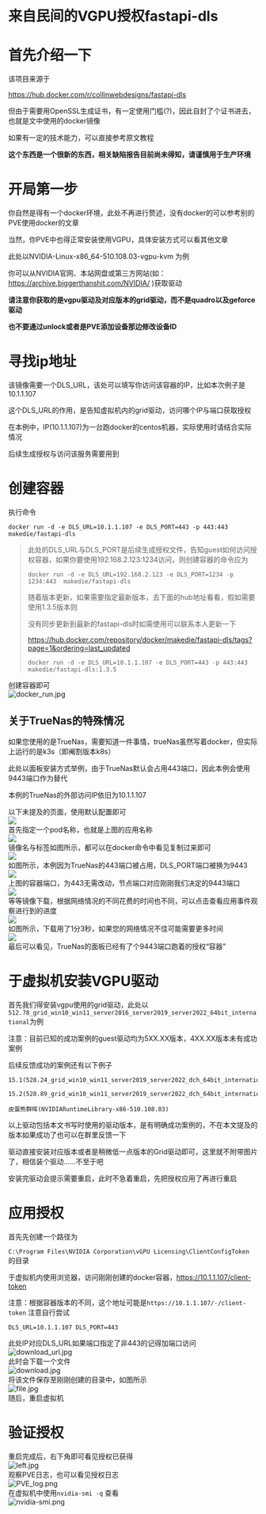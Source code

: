 # 来自民间的VGPU授权fastapi-dls

# 首先介绍一下
该项目来源于

https://hub.docker.com/r/collinwebdesigns/fastapi-dls

但由于需要用OpenSSL生成证书，有一定使用门槛(?)，因此自封了个证书进去，也就是文中使用的docker镜像

如果有一定的技术能力，可以直接参考原文教程

**这个东西是一个很新的东西，相关缺陷报告目前尚未得知，请谨慎用于生产环境**

# 开局第一步
你自然是得有一个docker环境，此处不再进行赘述，没有docker的可以参考别的PVE使用docker的文章

当然，你PVE中也得正常安装使用VGPU，具体安装方式可以看其他文章

此处以NVIDIA-Linux-x86_64-510.108.03-vgpu-kvm 为例

你可以从NVIDIA官网、本站网盘或第三方网站(如：https://archive.biggerthanshit.com/NVIDIA/ )获取驱动

**请注意你获取的是vgpu驱动及对应版本的grid驱动，而不是quadro以及geforce驱动**

**也不要通过unlock或者是PVE添加设备那边修改设备ID**

# 寻找ip地址
该镜像需要一个DLS_URL，该处可以填写你访问该容器的IP，比如本次例子是10.1.1.107

这个DLS_URL的作用，是告知虚拟机内的grid驱动，访问哪个IP与端口获取授权

在本例中，IP(10.1.1.107)为一台跑docker的centos机器，实际使用时请结合实际情况

后续生成授权与访问该服务需要用到

# 创建容器
执行命令  
```shell
docker run -d -e DLS_URL=10.1.1.107 -e DLS_PORT=443 -p 443:443  makedie/fastapi-dls

```  
> 此处的DLS_URL与DLS_PORT是后续生成授权文件，告知guest如何访问授权容器，如果你要使用192.168.2.123:1234访问，则创建容器的命令应为
>
> ```docker run -d -e DLS_URL=192.168.2.123 -e DLS_PORT=1234 -p 1234:443  makedie/fastapi-dls```
> 
> 随着版本更新，如果需要指定最新版本，去下面的hub地址看看，假如需要使用1.3.5版本则
> 
> 没有同步更新到最新的fastapi-dls时如需使用可以联系本人更新一下
>
> https://hub.docker.com/repository/docker/makedie/fastapi-dls/tags?page=1&ordering=last_updated
>
> `docker run -d -e DLS_URL=10.1.1.107 -e DLS_PORT=443 -p 443:443 makedie/fastapi-dls:1.3.5`
>
创建容器即可  
![docker_run.jpg](img/docker_run.jpg)  
## 关于TrueNas的特殊情况
如果您使用的是TrueNas，需要知道一件事情，trueNas虽然写着docker，但实际上运行的是k3s（即阉割版本k8s）

此处以面板安装方式举例，由于TrueNas默认会占用443端口，因此本例会使用9443端口作为替代

本例的TrueNas的外部访问IP依旧为10.1.1.107

以下未提及的页面，使用默认配置即可  
![](img/truenas/QQ20230206001351.jpg)  
首先指定一个pod名称，也就是上图的应用名称  
![](img/truenas/QQ20230206001450.jpg)  
镜像名与标签如图所示，都可以在docker命令中看见复制过来即可  
![](img/truenas/QQ20230206001615.jpg)  
如图所示，本例因为TrueNas的443端口被占用，DLS_PORT端口被换为9443   
![](img/truenas/QQ20230206001711.jpg)  
上图的容器端口，为443无需改动，节点端口对应刚刚我们决定的9443端口  
![](img/truenas/QQ20230206001809.jpg)  
等等镜像下载，根据网络情况的不同花费的时间也不同，可以点击查看应用事件观察进行到的进度  
![](img/truenas/QQ20230206003243.jpg)  
如图所示，下载用了1分3秒，如果您的网络情况不佳可能需要更多时间  
![](img/truenas/QQ20230206002029.jpg)  
最后可以看见，TrueNas的面板已经有了个9443端口跑着的授权“容器”

# 于虚拟机安装VGPU驱动
首先我们得安装vgpu使用的grid驱动，此处以`512.78_grid_win10_win11_server2016_server2019_server2022_64bit_international`为例

注意：目前已知的成功案例的guest驱动均为5XX.XX版本，4XX.XX版本未有成功案例

后续反馈成功的案例还有以下例子
```log
15.1(528.24_grid_win10_win11_server2019_server2022_dch_64bit_international.exe)

15.2(528.89_grid_win10_win11_server2019_server2022_dch_64bit_international.exe)

皮蛋熊群晖(NVIDIARuntimeLibrary-x86-510.108.03)
```
以上驱动包括本文书写时使用的驱动版本，是有明确成功案例的，不在本文提及的版本如果成功了也可以在群里反馈一下

驱动直接安装对应版本或者是稍微低一点版本的Grid驱动即可，这里就不附带图片了，相信装个驱动……不至于吧

安装完驱动会提示需要重启，此时不急着重启，先把授权应用了再进行重启

# 应用授权
首先先创建一个路径为

`C:\Program Files\NVIDIA Corporation\vGPU Licensing\ClientConfigToken` 的目录

于虚拟机内使用浏览器，访问刚刚创建的docker容器，https://10.1.1.107/client-token

注意：根据容器版本的不同，这个地址可能是`https://10.1.1.107/-/client-token` 注意自行尝试

`DLS_URL=10.1.1.107 DLS_PORT=443`

此处IP对应DLS_URL如果端口指定了非443的记得加端口访问  
![download_url.jpg](img/download_url.jpg)  
此时会下载一个文件  
![download.jpg](img/download.jpg)  
将该文件保存至刚刚创建的目录中，如图所示  
![file.jpg](img/file.jpg)  
随后，重启虚拟机

# 验证授权
重启完成后，右下角即可看见授权已获得  
![left.jpg](img/left.jpg)  
观察PVE日志，也可以看见授权日志  
![PVE_log.png](img/PVE_log.png)  
在虚拟机中使用`nvidia-smi -q` 查看  
![nvidia-smi.png](img/nvidia-smi.png)

